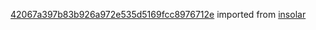 [42067a397b83b926a972e535d5169fcc8976712e](https://github.com/insolar/insolar/commit/42067a397b83b926a972e535d5169fcc8976712e) imported from [insolar](https://github.com/insolar/insolar)
